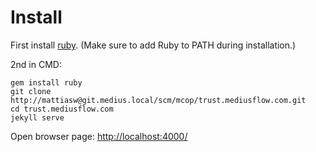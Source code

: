 # Install

First install [ruby](http://rubyinstaller.org/). (Make sure to add Ruby to PATH during installation.)

2nd in CMD:

```
gem install ruby
git clone http://mattiasw@git.medius.local/scm/mcop/trust.mediusflow.com.git
cd trust.mediusflow.com
jekyll serve
```

Open browser page: [http://localhost:4000/](http://localhost:4000/)